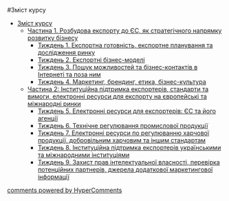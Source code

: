 <div id="hypercomments_widget" class="js-hypercomments-widget invisible"></div>

#Зміст курсу


* [Зміст курсу](prohrama_kursu.md)
  * [Частина 1. Розбудова експорту до ЄС, як стратегічного напрямку розвитку бізнесу](1/rozbudova_eksportu_do_es.md)
      * [Тиждень 1. Експортна готовність, експортне планування та дослідження ринку](1/eksportna_hotovnist.md)
      * [Тиждень 2. Експортні бізнес-моделі](1/eksportni_bisnes_modely.md)
      * [Тиждень 3. Пошук можливостей та бізнес-контактів в Інтернеті та поза ним](1/poshuk_mozhlyvostey_ta_kontaktiv_v_interneti.md)
      * [Тиждень 4. Маркетинг, брендинг, етика, бізнес-культура ](1/marketing_branding_etika_business_kulture.md)
  * [Частина 2: Інституційна підтримка експортерів, стандарти та вимоги, електронні ресурси для експорту на європейські та міжнародні ринки](2/institutsiyna_pidtrymka_eksporteryv_standarty_i_vymohy.md)
      * [Тиждень 5. Електронні ресурси для експортерів: ЄС та його агенції](2/elektronni_resursy_dlya_eksporteryv.md)
      * [Тиждень 6. Технічне регулювання промислової продукції](2/tekhnychne_regulyuvannya_produktsii.md)
      * [Тиждень 7. Електронні ресурси по регулюванню харчової продукції, добровільним харчовим та іншим стандартам](2/elektronni_resursy_po_regulyuvannu_produktsii.md)
      * [Тиждень 8. Інституційна підтримка експортерів українськими та міжнародними інституціями](2/instytutsiyna_pidtrymka_eksporteryv.md)
      * [Тиждень 9. Захист прав інтелектуальної власності, перевірка потенційних партнерів, джерела додаткової маркетингової інформації](2/zakhyst_prav_intelektualnoi_vlasnosti.md)
			
<div class="js-hypercomments-container">
    <a href="http://hypercomments.com" class="hc-link" title="comments widget">comments powered by HyperComments</a>
</div>